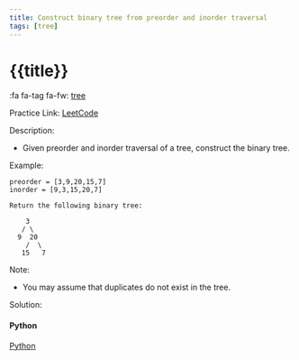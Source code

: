 ```yaml
---
title: Construct binary tree from preorder and inorder traversal
tags: [tree]
---
```


# {{title}}

:fa fa-tag fa-fw: [tree]({{tagspath}}/tree)

Practice Link: [LeetCode](https://leetcode.com/problems/construct-binary-tree-from-preorder-and-inorder-traversal/)

Description:

- Given preorder and inorder traversal of a tree, construct the binary tree.

Example:

```text
preorder = [3,9,20,15,7]
inorder = [9,3,15,20,7]

Return the following binary tree:

    3
   / \
  9  20
    /  \
   15   7
```

Note:

- You may assume that duplicates do not exist in the tree.

Solution:

<!-- tabs:start -->
#### **Python**

[Python](../pycode/tree/construct-binary-tree-from-preorder-and-inorder-traversal.py ':include :type=code')
<!-- tabs:end -->
